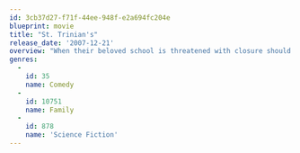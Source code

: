 ```yaml
---
id: 3cb37d27-f71f-44ee-948f-e2a694fc204e
blueprint: movie
title: "St. Trinian's"
release_date: '2007-12-21'
overview: "When their beloved school is threatened with closure should the powers that be fail to raise the proper funds, the girls scheme to steal a priceless painting and use the profits to pull St. Trinian's out of the red."
genres:
  -
    id: 35
    name: Comedy
  -
    id: 10751
    name: Family
  -
    id: 878
    name: 'Science Fiction'
---
```

